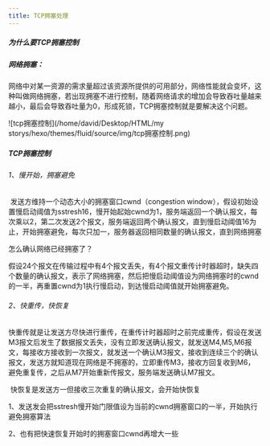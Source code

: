 ```yaml
---
title: TCP拥塞处理
---
```




##### 为什么要TCP拥塞控制

##### 网络拥塞：

​	网络中对某一资源的需求量超过该资源所提供的可用部分，网络性能就会变坏，这种叫做网络拥塞，若出现拥塞不进行控制，随着网络请求的增加会导致吞吐量越来越小，最后会导致吞吐量为0，形成死锁，TCP拥塞控制就是要解决这个问题。

![tcp拥塞控制](/home/david/Desktop/HTML/my storys/hexo/themes/fluid/source/img/tcp拥塞控制.png)

##### TCP拥塞控制

###### 1、慢开始，拥塞避免

​	发送方维持一个动态大小的拥塞窗口cwnd（congestion window），假设初始设置慢启动阈值为sstresh16，慢开始起始cwnd为1，服务端返回一个确认报文，每次乘以2，第二次发送2个报文，服务端返回两个确认报文，直到慢启动阈值16为止，开始拥塞避免，每次只加一，服务器返回相同数量的确认报文，直到网络拥塞

怎么确认网络已经拥塞了？

假设24个报文在传输过程中有4个报文丢失，有4个报文重传计时器超时，缺失四个数量的确认报文，表示了网络拥塞，然后把慢启动阈值设为网络拥塞时的cwnd的一半，再重置cwnd为1执行慢启动，到达慢启动阈值就开始拥塞避免。

###### 2、快重传，快恢复

​	快重传就是让发送方尽快进行重传，在重传计时器超时之前完成重传，假设在发送M3报文后发生了数据报文丢失，没有立即发送确认报文，就发送M4,M5,M6报文，每接收方接收到一次报文，就发送一个确认M3报文，接收到连续三个的确认报文，发送方就知道现在网络是不拥塞的，立即重传M3，接收方回复收到M6，避免重复传，之后从M7开始重新传报文，服务端发送确认M7报文。

​	快恢复是发送方一但接收三次重复的确认报文，会开始快恢复

1、发送发会把sstresh慢开始门限值设为当前的cwnd拥塞窗口的一半，开始执行避免拥塞算法

2、也有把快速恢复开始时的拥塞窗口cwnd再增大一些

